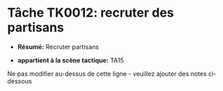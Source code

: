 # Tâche TK0012: recruter des partisans

* **Résumé:** Recruter partisans

* **appartient à la scène tactique:** TA15

Ne pas modifier au-dessus de cette ligne - veuillez ajouter des notes ci-dessous